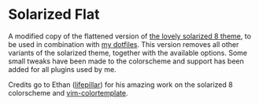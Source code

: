 # Solarized Flat

A modified copy of the flattened version of [the lovely solarized 8 theme](https://github.com/lifepillar/vim-solarized8), to be used in combination with [my dotfiles](https://github.com/hugovandevliert/dotfiles). This version removes all other variants of the solarized theme, together with the available options. Some small tweaks have been made to the colorscheme and support has been added for all plugins used by me.

Credits go to Ethan ([lifepillar](https://github.com/lifepillar)) for his amazing work on the solarized 8 colorscheme and [vim-colortemplate](https://github.com/lifepillar/vim-colortemplate).
